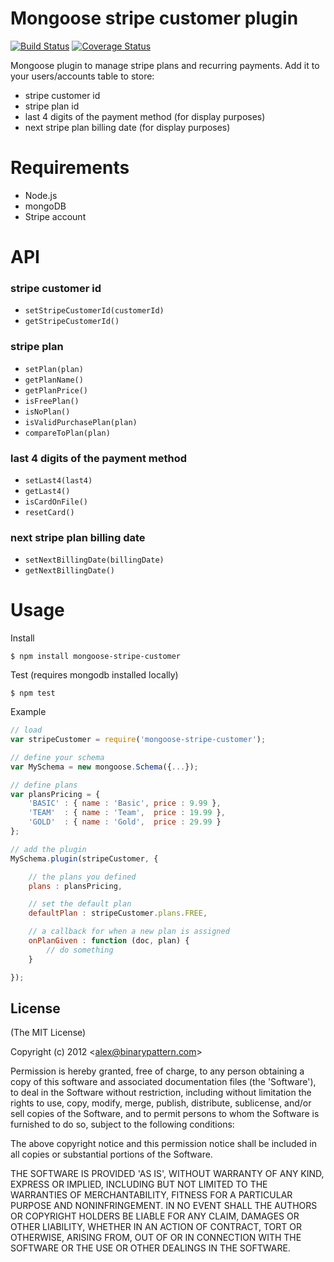 # Mongoose stripe customer plugin

[![Build Status](https://travis-ci.org/AlexDisler/mongoose-stripe-customer.png)](https://travis-ci.org/AlexDisler/mongoose-stripe-customer)
[![Coverage Status](https://coveralls.io/repos/AlexDisler/mongoose-stripe-customer/badge.png)](https://coveralls.io/r/AlexDisler/mongoose-stripe-customer)

Mongoose plugin to manage stripe plans and recurring payments.
Add it to your users/accounts table to store:
- stripe customer id
- stripe plan id
- last 4 digits of the payment method (for display purposes)
- next stripe plan billing date (for display purposes)

# Requirements

* Node.js
* mongoDB
* Stripe account

# API

### stripe customer id

- ```setStripeCustomerId(customerId)```
- ```getStripeCustomerId()```

### stripe plan
- ```setPlan(plan)```
- ```getPlanName()```
- ```getPlanPrice()```
- ```isFreePlan()```
- ```isNoPlan()```
- ```isValidPurchasePlan(plan)```
- ```compareToPlan(plan)```

### last 4 digits of the payment method
- ```setLast4(last4)```
- ```getLast4()```
- ```isCardOnFile()```
- ```resetCard()```

### next stripe plan billing date
- ```setNextBillingDate(billingDate)```
- ```getNextBillingDate()```

# Usage

Install

    $ npm install mongoose-stripe-customer

Test (requires mongodb installed locally)

    $ npm test

Example

```js
// load
var stripeCustomer = require('mongoose-stripe-customer');

// define your schema
var MySchema = new mongoose.Schema({...});

// define plans
var plansPricing = {
    'BASIC' : { name : 'Basic', price : 9.99 },
    'TEAM'  : { name : 'Team',  price : 19.99 },
    'GOLD'  : { name : 'Gold',  price : 29.99 }
};

// add the plugin
MySchema.plugin(stripeCustomer, { 

    // the plans you defined
    plans : plansPricing,

    // set the default plan
    defaultPlan : stripeCustomer.plans.FREE,

    // a callback for when a new plan is assigned
    onPlanGiven : function (doc, plan) {
        // do something
    }

});
```

## License 

(The MIT License)

Copyright (c) 2012 &lt;alex@binarypattern.com&gt;

Permission is hereby granted, free of charge, to any person obtaining
a copy of this software and associated documentation files (the
'Software'), to deal in the Software without restriction, including
without limitation the rights to use, copy, modify, merge, publish,
distribute, sublicense, and/or sell copies of the Software, and to
permit persons to whom the Software is furnished to do so, subject to
the following conditions:

The above copyright notice and this permission notice shall be
included in all copies or substantial portions of the Software.

THE SOFTWARE IS PROVIDED 'AS IS', WITHOUT WARRANTY OF ANY KIND,
EXPRESS OR IMPLIED, INCLUDING BUT NOT LIMITED TO THE WARRANTIES OF
MERCHANTABILITY, FITNESS FOR A PARTICULAR PURPOSE AND NONINFRINGEMENT.
IN NO EVENT SHALL THE AUTHORS OR COPYRIGHT HOLDERS BE LIABLE FOR ANY
CLAIM, DAMAGES OR OTHER LIABILITY, WHETHER IN AN ACTION OF CONTRACT,
TORT OR OTHERWISE, ARISING FROM, OUT OF OR IN CONNECTION WITH THE
SOFTWARE OR THE USE OR OTHER DEALINGS IN THE SOFTWARE.
